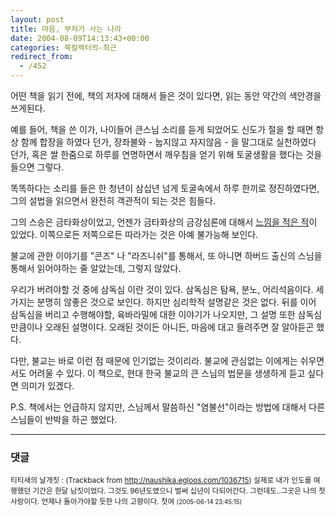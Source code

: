 ```yaml
---
layout: post
title: 마음, 부처가 사는 나라
date: 2004-08-09T14:13:43+00:00
categories: 북컬렉터의-최근
redirect_from:
  - /452
---
```


어떤 책을 읽기 전에, 책의 저자에 대해서 들은 것이 있다면, 읽는 동안 약간의 색안경을 쓰게된다.

예를 들어, 책을 쓴 이가, 나이들어 큰스님 소리를 듣게 되었어도 신도가 절을 할 때면 항상 함께 합장을 하였다 던가, 장좌불와 - 눕지않고 자지않음 - 을 말그대로 실천하였다 던가, 혹은 쌀 한줌으로 하루를 연명하면서 깨우침을 얻기 위해 토굴생활을 했다는 것을 들으면 그렇다.

똑똑하다는 소리를 들은 한 청년이 삼십년 넘게 토굴속에서 하루 한끼로 정진하였다면, 그의 설법을 읽으면서 완전히 객관적이 되는 것은 힘들다.

그의 스승은 금타화상이었고, 언젠가 금타화상의 금강심론에 대해서 <a href="http://jinto.pe.kr/387">느낌을 적은 적</a>이 있었다. 이쪽으로든 저쪽으로든 따라가는 것은 아예 불가능해 보인다.

불교에 관한 이야기를 "콘즈" 나 "라즈니쉬"를 통해서, 또 아니면 하버드 출신의 스님을 통해서 읽어야하는 줄 알았는데, 그렇지 않았다.

우리가 버려야할 것 중에 삼독심 이란 것이 있다. 삼독심은 탐욕, 분노, 어리석음이다. 세가지는 분명히 않좋은 것으로 보인다. 하지만 심리학적 설명같은 것은 없다. 뒤를 이어 삼독심을 버리고 수행해야할, 육바라밀에 대한 이야기가 나오지만, 그 설명 또한 삼독심 만큼이나 오래된 설명이다. 오래된 것이든 아니든, 마음에 대고 들려주면 잘 알아듣곤 했다.

다만, 불교는 바로 이런 점 때문에 인기없는 것이리라. 불교에 관심없는 이에게는 쉬우면서도 어려울 수 있다. 이 책으로, 현대 한국 불교의 큰 스님의 법문을 생생하게 듣고 싶다면 의미가 있겠다.

P.S. 책에서는 언급하지 않지만, 스님께서 말씀하신 "염불선"이라는 방법에 대해서 다른 스님들이 반박을 하곤 했었다.

* * *

### 댓글



<!--- cmt:789 --->
<!--- mail: --->
<!--- parent:0 --->

<small class=comment>티티새의 날개짓 : <!-- ping:789 ---> (Trackback from <a href='http://naushika.egloos.com/1036715'>http://naushika.egloos.com/1036715</a>) 실제로 내가 인도를 여행했던 기간은  한달 남짓이었다. 그것도 96년도였으니 벌써 십년이 다되어간다.  그런데도..그곳은 나의 첫사랑이다. 언제나 돌아가야할 듯한 나의 고향이다. 첫여 <small>(2005-06-14 23:45:15)</small></small>

